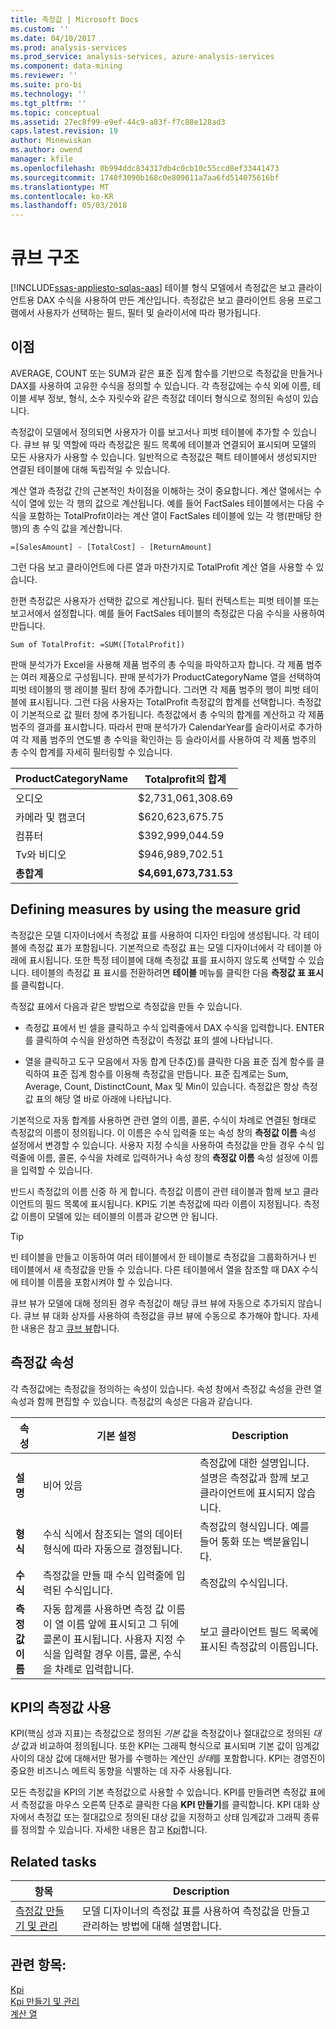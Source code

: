 ```yaml
---
title: 측정값 | Microsoft Docs
ms.custom: ''
ms.date: 04/10/2017
ms.prod: analysis-services
ms.prod_service: analysis-services, azure-analysis-services
ms.component: data-mining
ms.reviewer: ''
ms.suite: pro-bi
ms.technology: ''
ms.tgt_pltfrm: ''
ms.topic: conceptual
ms.assetid: 27ec8f99-e9ef-44c9-a83f-f7c88e128ad3
caps.latest.revision: 19
author: Minewiskan
ms.author: owend
manager: kfile
ms.openlocfilehash: 0b994ddc834317db4c0cb10c55ccd8ef33441473
ms.sourcegitcommit: 1740f3090b168c0e809611a7aa6fd514075616bf
ms.translationtype: MT
ms.contentlocale: ko-KR
ms.lasthandoff: 05/03/2018
---
```

# <a name="measures"></a>큐브 구조
[!INCLUDE[ssas-appliesto-sqlas-aas](../../includes/ssas-appliesto-sqlas-aas.md)]
  테이블 형식 모델에서 측정값은 보고 클라이언트용 DAX 수식을 사용하여 만든 계산입니다. 측정값은 보고 클라이언트 응용 프로그램에서 사용자가 선택하는 필드, 필터 및 슬라이서에 따라 평가됩니다.  
  
##  <a name="bkmk_understanding"></a> 이점  
 AVERAGE, COUNT 또는 SUM과 같은 표준 집계 함수를 기반으로 측정값을 만들거나 DAX를 사용하여 고유한 수식을 정의할 수 있습니다. 각 측정값에는 수식 외에 이름, 테이블 세부 정보, 형식, 소수 자릿수와 같은 측정값 데이터 형식으로 정의된 속성이 있습니다.  
  
 측정값이 모델에서 정의되면 사용자가 이를 보고서나 피벗 테이블에 추가할 수 있습니다. 큐브 뷰 및 역할에 따라 측정값은 필드 목록에 테이블과 연결되어 표시되며 모델의 모든 사용자가 사용할 수 있습니다. 일반적으로 측정값은 팩트 테이블에서 생성되지만 연결된 테이블에 대해 독립적일 수 있습니다.  
  
 계산 열과 측정값 간의 근본적인 차이점을 이해하는 것이 중요합니다. 계산 열에서는 수식이 열에 있는 각 행의 값으로 계산됩니다. 예를 들어 FactSales 테이블에서는 다음 수식을 포함하는 TotalProfit이라는 계산 열이 FactSales 테이블에 있는 각 행(판매당 한 행)의 총 수익 값을 계산합니다.  
  
```  
=[SalesAmount] - [TotalCost] - [ReturnAmount]  
```  
  
 그런 다음 보고 클라이언트에 다른 열과 마찬가지로 TotalProfit 계산 열을 사용할 수 있습니다.  
  
 한편 측정값은 사용자가 선택한 값으로 계산됩니다. 필터 컨텍스트는 피벗 테이블 또는 보고서에서 설정합니다. 예를 들어 FactSales 테이블의 측정값은 다음 수식을 사용하여 만듭니다.  
  
```  
Sum of TotalProfit: =SUM([TotalProfit])  
```  
  
 판매 분석가가 Excel을 사용해 제품 범주의 총 수익을 파악하고자 합니다. 각 제품 범주는 여러 제품으로 구성됩니다. 판매 분석가가 ProductCategoryName 열을 선택하여 피벗 테이블의 행 레이블 필터 창에 추가합니다. 그러면 각 제품 범주의 행이 피벗 테이블에 표시됩니다. 그런 다음 사용자는 TotalProfit 측정값의 합계를 선택합니다. 측정값이 기본적으로 값 필터 창에 추가됩니다. 측정값에서 총 수익의 합계를 계산하고 각 제품 범주의 결과를 표시합니다. 따라서 판매 분석가가 CalendarYear를 슬라이서로 추가하여 각 제품 범주의 연도별 총 수익을 확인하는 등 슬라이서를 사용하여 각 제품 범주의 총 수익 합계를 자세히 필터링할 수 있습니다.  
  
|ProductCategoryName|Totalprofit의 합계|  
|-------------------------|------------------------|  
|오디오|$2,731,061,308.69|  
|카메라 및 캠코더|$620,623,675.75|  
|컴퓨터|$392,999,044.59|  
|Tv와 비디오|$946,989,702.51|  
|**총합계**|**$4,691,673,731.53**|  
  
##  <a name="bkmk_def_mg"></a> Defining measures by using the measure grid  
 측정값은 모델 디자이너에서 측정값 표를 사용하여 디자인 타임에 생성됩니다. 각 테이블에 측정값 표가 포함됩니다. 기본적으로 측정값 표는 모델 디자이너에서 각 테이블 아래에 표시됩니다. 또한 특정 테이블에 대해 측정값 표를 표시하지 않도록 선택할 수 있습니다. 테이블의 측정값 표 표시를 전환하려면 **테이블** 메뉴를 클릭한 다음 **측정값 표 표시**를 클릭합니다.  
  
 측정값 표에서 다음과 같은 방법으로 측정값을 만들 수 있습니다.  
  
-   측정값 표에서 빈 셀을 클릭하고 수식 입력줄에서 DAX 수식을 입력합니다. ENTER를 클릭하여 수식을 완성하면 측정값이 측정값 표의 셀에 나타납니다.  
  
-   열을 클릭하고 도구 모음에서 자동 합계 단추(∑)를 클릭한 다음 표준 집계 함수를 클릭하여 표준 집계 함수를 이용해 측정값을 만듭니다. 표준 집계로는 Sum, Average, Count, DistinctCount, Max 및 Min이 있습니다. 측정값은 항상 측정값 표의 해당 열 바로 아래에 나타납니다.  
  
 기본적으로 자동 합계를 사용하면 관련 열의 이름, 콜론, 수식이 차례로 연결된 형태로 측정값의 이름이 정의됩니다. 이 이름은 수식 입력줄 또는 속성 창의 **측정값 이름** 속성 설정에서 변경할 수 있습니다. 사용자 지정 수식을 사용하여 측정값을 만들 경우 수식 입력줄에 이름, 콜론, 수식을 차례로 입력하거나 속성 창의 **측정값 이름** 속성 설정에 이름을 입력할 수 있습니다.  
  
 반드시 측정값의 이름 신중 하 게 합니다. 측정값 이름이 관련 테이블과 함께 보고 클라이언트의 필드 목록에 표시됩니다. KPI도 기본 측정값에 따라 이름이 지정됩니다. 측정값 이름이 모델에 있는 테이블의 이름과 같으면 안 됩니다.  
  
> [!TIP]  
>  빈 테이블을 만들고 이동하여 여러 테이블에서 한 테이블로 측정값을 그룹화하거나 빈 테이블에서 새 측정값을 만들 수 있습니다. 다른 테이블에서 열을 참조할 때 DAX 수식에 테이블 이름을 포함시켜야 할 수 있습니다.  
  
 큐브 뷰가 모델에 대해 정의된 경우 측정값이 해당 큐브 뷰에 자동으로 추가되지 않습니다. 큐브 뷰 대화 상자를 사용하여 측정값을 큐브 뷰에 수동으로 추가해야 합니다. 자세한 내용은 참고 [큐브 뷰](../../analysis-services/tabular-models/perspectives-ssas-tabular.md)합니다.  
  
##  <a name="bkmk_properties"></a> 측정값 속성  
 각 측정값에는 측정값을 정의하는 속성이 있습니다. 속성 창에서 측정값 속성을 관련 열 속성과 함께 편집할 수 있습니다. 측정값의 속성은 다음과 같습니다.  
  
|속성|기본 설정|Description|  
|--------------|---------------------|-----------------|  
|**설명**|비어 있음|측정값에 대한 설명입니다. 설명은 측정값과 함께 보고 클라이언트에 표시되지 않습니다.|  
|**형식**|수식 식에서 참조되는 열의 데이터 형식에 따라 자동으로 결정됩니다.|측정값의 형식입니다. 예를 들어 통화 또는 백분율입니다.|  
|**수식**|측정값을 만들 때 수식 입력줄에 입력된 수식입니다.|측정값의 수식입니다.|  
|**측정값 이름**|자동 합계를 사용하면 측정 값 이름이 열 이름 앞에 표시되고 그 뒤에 콜론이 표시됩니다. 사용자 지정 수식을 입력할 경우 이름, 콜론, 수식을 차례로 입력합니다.|보고 클라이언트 필드 목록에 표시된 측정값의 이름입니다.|  
  
##  <a name="bkmk_KPI"></a> KPI의 측정값 사용  
 KPI(핵심 성과 지표)는 측정값으로 정의된 *기본* 값을 측정값이나 절대값으로 정의된 *대상* 값과 비교하여 정의됩니다. 또한 KPI는 그래픽 형식으로 표시되며 기본 값이 임계값 사이의 대상 값에 대해서만 평가를 수행하는 계산인 *상태*를 포함합니다. KPI는 경영진이 중요한 비즈니스 메트릭 동향을 식별하는 데 자주 사용됩니다.  
  
 모든 측정값을 KPI의 기본 측정값으로 사용할 수 있습니다. KPI를 만들려면 측정값 표에서 측정값을 마우스 오른쪽 단추로 클릭한 다음 **KPI 만들기**를 클릭합니다. KPI 대화 상자에서 측정값 또는 절대값으로 정의된 대상 값을 지정하고 상태 임계값과 그래픽 종류를 정의할 수 있습니다. 자세한 내용은 참고 [Kpi](../../analysis-services/tabular-models/kpis-ssas-tabular.md)합니다.  
  
##  <a name="bkmk_rel_tasks"></a> Related tasks  
  
|항목|Description|  
|-----------|-----------------|  
|[측정값 만들기 및 관리](../../analysis-services/tabular-models/create-and-manage-measures-ssas-tabular.md)|모델 디자이너의 측정값 표를 사용하여 측정값을 만들고 관리하는 방법에 대해 설명합니다.|  
  
## <a name="see-also"></a>관련 항목:  
 [Kpi](../../analysis-services/tabular-models/kpis-ssas-tabular.md)   
 [Kpi 만들기 및 관리](../../analysis-services/tabular-models/create-and-manage-kpis-ssas-tabular.md)   
 [계산 열](../../analysis-services/tabular-models/ssas-calculated-columns.md)  
  
  
